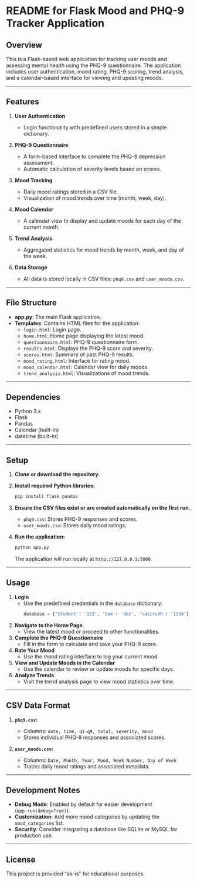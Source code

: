 # README for Flask Mood and PHQ-9 Tracker Application

## Overview
This is a Flask-based web application for tracking user moods and assessing mental health using the PHQ-9 questionnaire. The application includes user authentication, mood rating, PHQ-9 scoring, trend analysis, and a calendar-based interface for viewing and updating moods.

---

## Features
1. **User Authentication**  
   - Login functionality with predefined users stored in a simple dictionary.

2. **PHQ-9 Questionnaire**  
   - A form-based interface to complete the PHQ-9 depression assessment.
   - Automatic calculation of severity levels based on scores.

3. **Mood Tracking**  
   - Daily mood ratings stored in a CSV file.
   - Visualization of mood trends over time (month, week, day).

4. **Mood Calendar**  
   - A calendar view to display and update moods for each day of the current month.

5. **Trend Analysis**  
   - Aggregated statistics for mood trends by month, week, and day of the week.

6. **Data Storage**  
   - All data is stored locally in CSV files: `phq9.csv` and `user_moods.csv`.

---

## File Structure
- **app.py**: The main Flask application.
- **Templates**: Contains HTML files for the application:
  - `login.html`: Login page.
  - `home.html`: Home page displaying the latest mood.
  - `questionnaire.html`: PHQ-9 questionnaire form.
  - `results.html`: Displays the PHQ-9 score and severity.
  - `scores.html`: Summary of past PHQ-9 results.
  - `mood_rating.html`: Interface for rating mood.
  - `mood_calendar.html`: Calendar view for daily moods.
  - `trend_analysis.html`: Visualizations of mood trends.

---

## Dependencies
- Python 3.x
- Flask
- Pandas
- Calendar (built-in)
- datetime (built-in)

---

## Setup
1. **Clone or download the repository.**
2. **Install required Python libraries:**
   ```bash
   pip install flask pandas
   ```
3. **Ensure the CSV files exist or are created automatically on the first run.**
   - `phq9.csv`: Stores PHQ-9 responses and scores.
   - `user_moods.csv`: Stores daily mood ratings.

4. **Run the application:**
   ```bash
   python app.py
   ```
   The application will run locally at `http://127.0.0.1:5000`.

---

## Usage
1. **Login**
   - Use the predefined credentials in the `database` dictionary:
     ```python
     database = {'Student': '123', 'Sam': 'abc', 'sasirudh': '1234'}
     ```
2. **Navigate to the Home Page**
   - View the latest mood or proceed to other functionalities.
3. **Complete the PHQ-9 Questionnaire**
   - Fill in the form to calculate and save your PHQ-9 score.
4. **Rate Your Mood**
   - Use the mood rating interface to log your current mood.
5. **View and Update Moods in the Calendar**
   - Use the calendar to review or update moods for specific days.
6. **Analyze Trends**
   - Visit the trend analysis page to view mood statistics over time.

---

## CSV Data Format
1. **`phq9.csv`:**
   - Columns: `date, time, q1-q9, total, severity, mood`
   - Stores individual PHQ-9 responses and associated scores.

2. **`user_moods.csv`:**
   - Columns: `Date, Month, Year, Mood, Week Number, Day of Week`
   - Tracks daily mood ratings and associated metadata.

---

## Development Notes
- **Debug Mode**: Enabled by default for easier development (`app.run(debug=True)`).
- **Customization**: Add more mood categories by updating the `mood_categories` list.
- **Security**: Consider integrating a database like SQLite or MySQL for production use.

---

## License
This project is provided "as-is" for educational purposes.


